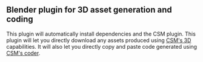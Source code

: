 ## Blender plugin for 3D asset generation and coding

This plugin will automatically install dependencies and the CSM plugin. This plugin will let you directly download any assets produced using [CSM's 3D](https://3d.csm.ai/) capabilities. It will also let you directly copy and paste code generated using [CSM's coder](https://www.coder.csm.ai/).